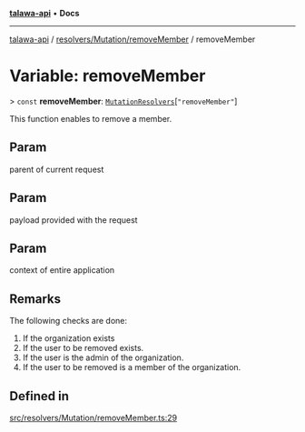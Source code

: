 [**talawa-api**](../../../../README.md) • **Docs**

***

[talawa-api](../../../../modules.md) / [resolvers/Mutation/removeMember](../README.md) / removeMember

# Variable: removeMember

\> `const` **removeMember**: [`MutationResolvers`](../../../../types/generatedGraphQLTypes/type-aliases/MutationResolvers.md)\[`"removeMember"`\]

This function enables to remove a member.

## Param

parent of current request

## Param

payload provided with the request

## Param

context of entire application

## Remarks

The following checks are done:
1. If the organization exists
2. If the user to be removed exists.
3. If the user is the admin of the organization.
4. If the user to be removed is a member of the organization.

## Defined in

[src/resolvers/Mutation/removeMember.ts:29](https://github.com/PalisadoesFoundation/talawa-api/blob/1f38da5423898626c6ebfa24896a9c3d008195c6/src/resolvers/Mutation/removeMember.ts#L29)
